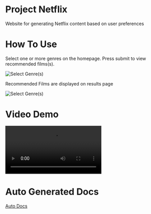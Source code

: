 # Project Netflix

Website for generating Netflix content based on user preferences

# How To Use 

Select one or more genres on the homepage. Press submit to view recommended films(s).

![Select Genre(s)](https://github.com/MattUhlar/screenshots/blob/master/Homepage)

Recommended Films are displayed on results page

![Select Genre(s)](https://github.com/MattUhlar/screenshots/blob/master/Results_page)

# Video Demo

![test](https://github.com/Clacious/screenshots/tree/master/NetflixFullDemo.webm)

# Auto Generated Docs

[Auto Docs](https://github.com/Clacious/CSCI_3308_Project_Netflix/tree/master/docs)


